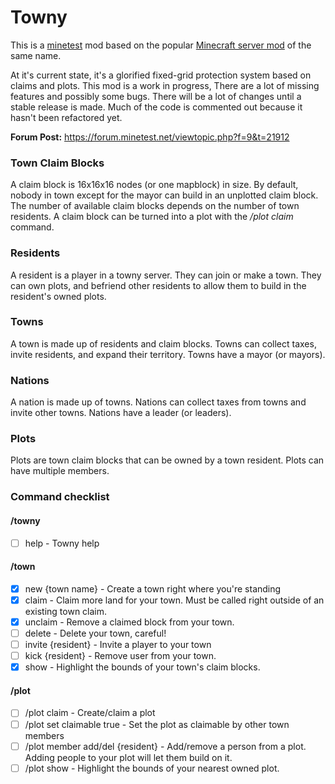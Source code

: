 # Towny

This is a [minetest](https://minetest.net/) mod based on the popular 
[Minecraft server mod](http://towny.palmergames.com/) of the same name.

At it's current state, it's a glorified fixed-grid protection system
based on claims and plots. This mod is a work in progress, There are a lot of
missing features and possibly some bugs. There will be a lot of changes until
a stable release is made. Much of the code is commented out because it hasn't
been refactored yet.

**Forum Post:** https://forum.minetest.net/viewtopic.php?f=9&t=21912

### Town Claim Blocks
A claim block is 16x16x16 nodes (or one mapblock) in size. By default, nobody
in town except for the mayor can build in an unplotted claim block. The number
of available claim blocks depends on the number of town residents. A claim
block can be turned into a plot with the */plot claim* command.

### Residents
A resident is a player in a towny server. They can join or make a town.
They can own plots, and befriend other residents to allow them to build
in the resident's owned plots.

### Towns
A town is made up of residents and claim blocks. Towns can collect taxes,
invite residents, and expand their territory. Towns have a mayor (or mayors).

### Nations
A nation is made up of towns. Nations can collect taxes from towns and invite
other towns. Nations have a leader (or leaders).

### Plots
Plots are town claim blocks that can be owned by a town resident. Plots can have multiple members.

### Command checklist
#### /towny
* [ ] help - Towny help
#### /town
* [x] new {town name} - Create a town right where you're standing
* [x] claim - Claim more land for your town. Must be called right outside of an existing town claim.
* [x] unclaim - Remove a claimed block from your town.
* [ ] delete - Delete your town, careful!
* [ ] invite {resident} - Invite a player to your town
* [ ] kick {resident} - Remove user from your town.
* [x] show - Highlight the bounds of your town's claim blocks.
#### /plot
* [ ] /plot claim - Create/claim a plot
* [ ] /plot set claimable true - Set the plot as claimable by other town members
* [ ] /plot member add/del {resident} - Add/remove a person from a plot. Adding people to your plot will let them build on it.
* [ ] /plot show - Highlight the bounds of your nearest owned plot.
